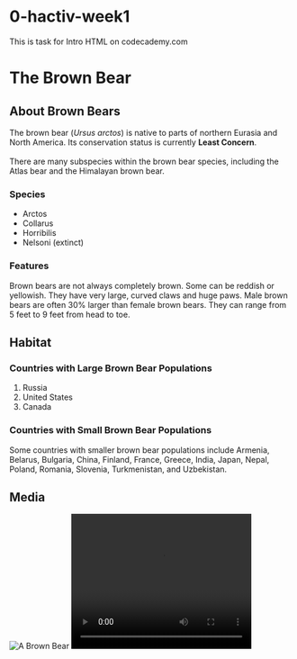 # 0-hactiv-week1
This is task for Intro HTML on codecademy.com


<body>
  <h1>The Brown Bear</h1>
     <div id="introduction">
        <h2>About Brown Bears</h2>
        <p>The brown bear (<em>Ursus arctos</em>) is native to parts of northern Eurasia and North America. Its conservation 
          status is currently <strong>Least Concern</strong>.<br /><br /> There are many subspecies within the brown bear 
          species, including the Atlas bear and the Himalayan brown bear.</p>
        <h3>Species</h3>
          <ul>
          <li>Arctos</li>
          <li>Collarus</li>
          <li>Horribilis</li>
          <li>Nelsoni (extinct)</li>
          </ul>
        <h3>Features</h3>
          <p>Brown bears are not always completely brown. Some can be reddish or yellowish. They have very large, curved claws
            and huge paws. Male brown bears are often 30% larger than female brown bears. They can range from 5 feet to 9 feet
            from head to toe.</p>
      </div>
      <div id="habitat">
         <h2>Habitat</h2>
          <h3>Countries with Large Brown Bear Populations</h3>
            <ol>
            <li>Russia</li>
            <li>United States</li>
            <li>Canada</li>
            </ol>
          <h3>Countries with Small Brown Bear Populations</h3>
           <p>Some countries with smaller brown bear populations include Armenia, Belarus, Bulgaria, China, Finland, France, 
             Greece, India, Japan, Nepal, Poland, Romania, Slovenia, Turkmenistan, and Uzbekistan.</p>
      </div>
      <div id="media">
         <h2>Media</h2>
         <img src="https://s3.amazonaws.com/codecademy-content/courses/web-101/web101-image_brownbear.jpg" alt="A Brown Bear"/>
         <video src="https://s3.amazonaws.com/codecademy-content/courses/freelance-1/unit-1/lesson-2/htmlcss1-vid_brown-ear.mp4" width ="320" height="240" controls>
         Video not supported
         </video>
      </div>
</body>
